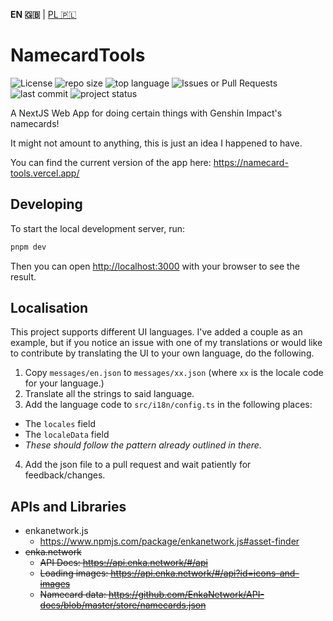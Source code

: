 **EN 🇬🇧** | [PL 🇵🇱](README_pl.md)

NamecardTools
=============

![License](https://img.shields.io/github/license/EvilSquirrelGuy/NamecardTools)
![repo size](https://img.shields.io/github/repo-size/EvilSquirrelGuy/NamecardTools)
![top language](https://img.shields.io/github/languages/top/EvilSquirrelGuy/NamecardTools)
![Issues or Pull Requests](https://img.shields.io/github/issues/EvilSquirrelGuy/NamecardTools)
![last commit](https://img.shields.io/github/last-commit/EvilSquirrelGuy/NamecardTools)
![project status](https://img.shields.io/badge/project_status-draft-8a2be2)


A NextJS Web App for doing certain things with Genshin Impact's namecards!

It might not amount to anything, this is just an idea I happened to have.

You can find the current version of the app here: https://namecard-tools.vercel.app/


## Developing

To start the local development server, run:

```zsh
pnpm dev
```

Then you can open [http://localhost:3000](http://localhost:3000) with your browser to see the result.


## Localisation

This project supports different UI languages. I've added a couple as an example, but if you notice an issue with one of my 
translations or would like to contribute by translating the UI to your own language, do the following.

1. Copy `messages/en.json` to `messages/xx.json` (where `xx` is the locale code for your language.)
2. Translate all the strings to said language.
3. Add the language code to `src/i18n/config.ts` in the following places:
  * The `locales` field
  * The `localeData` field
  * *These should follow the pattern already outlined in there.*
4. Add the json file to a pull request and wait patiently for feedback/changes.


## APIs and Libraries

* enkanetwork.js
  * https://www.npmjs.com/package/enkanetwork.js#asset-finder
* ~~enka.network~~
  * ~~API Docs: https://api.enka.network/#/api~~
  * ~~Loading images: https://api.enka.network/#/api?id=icons-and-images~~
  * ~~Namecard data: https://github.com/EnkaNetwork/API-docs/blob/master/store/namecards.json~~